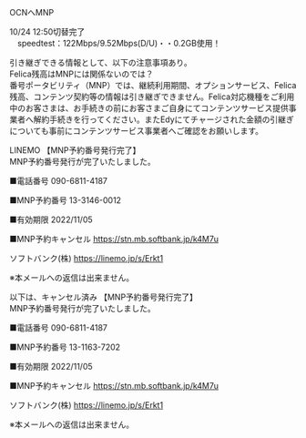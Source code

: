 OCNへMNP

10/24 12:50切替完了  
　speedtest：122Mbps/9.52Mbps(D/U)・・0.2GB使用！  

引き継ぎできる情報として、以下の注意事項あり。  
Felica残高はMNPには関係ないのでは？  
番号ポータビリティ（MNP）では、継続利用期間、オプションサービス、Felica残高、コンテンツ契約等の情報は引き継ぎできません。Felica対応機種をご利用中のお客さまは、お手続きの前にお客さまご自身にてコンテンツサービス提供事業者へ解約手続きを行ってください。またEdyにてチャージされた金額の引継ぎについても事前にコンテンツサービス事業者へご確認をお願いします。  

LINEMO 【MNP予約番号発行完了】  
MNP予約番号発行が完了いたしました。  

■電話番号 090-6811-4187

■MNP予約番号 13-3146-0012

■有効期限 2022/11/05

■MNP予約キャンセル https://stn.mb.softbank.jp/k4M7u

ソフトバンク(株) https://linemo.jp/s/Erkt1

※本メールへの返信は出来ません。

以下は、キャンセル済み 【MNP予約番号発行完了】  
MNP予約番号発行が完了いたしました。  

■電話番号 090-6811-4187

■MNP予約番号 13-1163-7202

■有効期限 2022/11/05

■MNP予約キャンセル https://stn.mb.softbank.jp/k4M7u

ソフトバンク(株) https://linemo.jp/s/Erkt1

※本メールへの返信は出来ません。